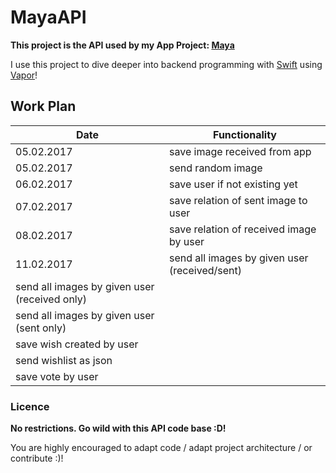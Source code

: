 # MayaAPI

**This project is the API used by my App Project: [Maya](https://github.com/MartinLasek/Maya)**

I use this project to dive deeper into backend programming with [Swift](https://github.com/apple/swift) using [Vapor](https://github.com/vapor/vapor)!

## Work Plan

Date | Functionality
--- | ---
05.02.2017 | save image received from app
05.02.2017 | send random image
06.02.2017 | save user if not existing yet
07.02.2017 | save relation of sent image to user
08.02.2017 | save relation of received image by user
11.02.2017 | send all images by given user (received/sent)
 | send all images by given user (received only)
 | send all images by given user (sent only)
 | save wish created by user
 | send wishlist as json
 | save vote by user

### Licence
**No restrictions. Go wild with this API code base :D!**

You are highly encouraged to adapt code / adapt project architecture / or contribute :)!
